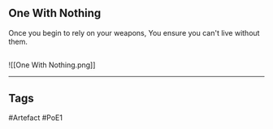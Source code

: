 ## One With Nothing
Once you begin to rely on your weapons,
You ensure you can't live without them.
##
![[One With Nothing.png]]

---
## Tags
#Artefact
#PoE1